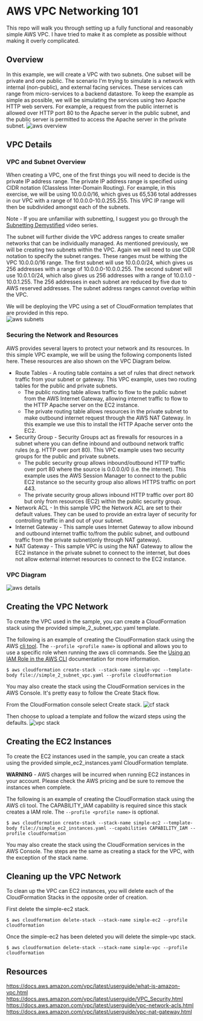 # AWS VPC Networking 101
This repo will walk you through setting up a fully functional and reasonably simple AWS VPC. I have tried to make it as complete as possible without making it overly complicated.

## Overview
In this example, we will create a VPC with two subnets. One subset will be private and one public. The scenario I'm trying to simulate is a network with internal (non-public), and external facing services. These services can range from micro-services to a backend datastore. To keep the example as simple as possible, we will be simulating the services using two Apache HTTP web servers.  For example, a request from the public internet is allowed over HTTP port 80 to the Apache server in the public subnet, and the public server is permitted to access the Apache server in the private subnet. 
![aws overview](doc/aws_network_overview.jpeg)


## VPC Details

### VPC and Subnet Overview
When creating a VPC, one of the first things you will need to decide is the private IP address range. The private IP address range is specified using CIDR notation (Classless Inter-Domain Routing). For example, in this exercise, we will be using 10.0.0.0/16, which gives us 65,536 total addresses in our VPC with a range of 10.0.0.0-10.0.255.255. This VPC IP range will then be subdivided amongst each of the subnets.

Note - If you are unfamiliar with subnetting, I suggest you go through the [Subnetting Demystified](https://www.youtube.com/watch?v=cdNsiz12aCY) video series. 

The subnet will further divide the VPC address ranges to create smaller networks that can be individually managed. As mentioned previously, we will be creating two subnets within the VPC. Again we will need to use CIDR notation to specify the subnet ranges. These ranges must be withing the VPC 10.0.0.0/16 range. The first subnet will use 10.0.0.0/24, which gives us 256 addresses with a range of 10.0.0.0-10.0.0.255. The second subnet will use 10.0.1.0/24, which also gives us 256 addresses with a range of 10.0.1.0 - 10.0.1.255. The 256 addresses in each subnet are reduced by five due to AWS reserved addresses. The subnet address ranges cannot overlap within the VPC.  

We will be deploying the VPC using a set of CloudFormation templates that are provided in this repo.  
![aws subnets](doc/aws_subnets.jpeg)

### Securing the Network and Resources
AWS provides several layers to protect your network and its resources. In this simple VPC example, we will be using the following components listed here. These resources are also shown on the VPC Diagram below.

- Route Tables - A routing table contains a set of rules that direct network traffic from your subnet or gateway. This VPC example, uses two routing tables for the public and private subnets.
  - The public routing table allows traffic to flow to the public subnet from the AWS Internet Gateway, allowing internet traffic to flow to the HTTP Apache server on the EC2 instance.  
  - The private routing table allows resources in the private subnet to make outbound internet request through the AWS NAT Gateway. In this example we use this to install the HTTP Apache server onto the EC2.    
- Security Group - Security Groups act as firewalls for resources in a subnet where you can define inbound and outbound network traffic rules (e.g. HTTP over port 80). This VPC example uses two security groups for the public and private subnets.
  - The public security group allows inbound/outbound HTTP traffic over port 80 where the source is 0.0.0.0/0 (i.e. the internet). This example uses the AWS Session Manager to connect to the public EC2 instance so the security group also allows HTTPS traffic on port 443.
  - The private security group allows inbound HTTP traffic over port 80 but only from resources (EC2) within the public security group.   
- Network ACL - In this sample VPC the Network ACL are set to their default values. They can be used to provide an extra layer of security for controlling traffic in and out of your subnet.
- Internet Gateway - This sample uses Internet Gateway to allow inbound and outbound internet traffic to/from the public subnet, and outbound traffic from the private subnet(only through NAT gateway).
- NAT Gateway - This sample VPC is using the NAT Gateway to allow the EC2 instance in the private subnet to connect to the internet, but does not allow external internet resources to connect to the EC2 instance. 


### VPC Diagram


![aws details](doc/aws_vpc_simple_network.jpeg)


## Creating the VPC Network
To create the VPC used in the sample, you can create a CloudFormation stack using the provided simple_2_subnet_vpc.yaml template.

The following is an example of creating the CloudFormation stack using the AWS [cli tool](https://aws.amazon.com/cli/). The ```--profile <profile name>``` is optional and allows you to use a specific role when running the aws cli commands. See the [Using an IAM Role in the AWS CLI](https://docs.aws.amazon.com/cli/latest/userguide/cli-configure-role.html) documentation for more information.
```
$ aws cloudformation create-stack --stack-name simple-vpc --template-body file://simple_2_subnet_vpc.yaml --profile cloudformation
```

You may also create the stack using the CloudFormation services in the AWS Console. It's pretty easy to follow the Create Stack flow.

From the CloudFormation console select Create stack.
![cf stack](doc/cf_stack.png)

Then choose to upload a template and follow the wizard steps using the defaults.
![vpc stack](doc/vpc_stack.png)

## Creating the EC2 Instances
To create the EC2 instances used in the sample, you can create a stack using the provided simple_ec2_instances.yaml CloudFormation template.

**WARNING** - AWS charges will be incurred when running EC2 instances in your account. Please check the AWS pricing and be sure to remove the instances when complete.

The following is an example of creating the CloudFormation stack using the AWS cli tool. The CAPABILITY_IAM capability is required since this stack creates a IAM role. The ```--profile <profile name>``` is optional.
```
$ aws cloudformation create-stack --stack-name simple-ec2 --template-body file://simple_ec2_instances.yaml --capabilities CAPABILITY_IAM --profile cloudformation

```

You may also create the stack using the CloudFormation services in the AWS Console. The steps are the same as creating a stack for the VPC, with the exception of the stack name.


## Cleaning up the VPC Network
To clean up the VPC can EC2 instances, you will delete each of the CloudFormation Stacks in the opposite order of creation.

First delete the simple-ec2 stack.
```
$ aws cloudformation delete-stack --stack-name simple-ec2 --profile cloudformation
```

Once the simple-ec2 has been deleted you will delete the simple-vpc stack.
```
$ aws cloudformation delete-stack --stack-name simple-vpc --profile cloudformation
```


## Resources
https://docs.aws.amazon.com/vpc/latest/userguide/what-is-amazon-vpc.html
https://docs.aws.amazon.com/vpc/latest/userguide/VPC_Security.html
https://docs.aws.amazon.com/vpc/latest/userguide/vpc-network-acls.html
https://docs.aws.amazon.com/vpc/latest/userguide/vpc-nat-gateway.html

